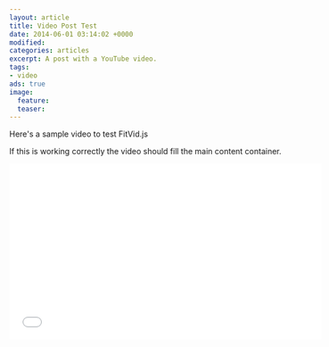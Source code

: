```yaml
---
layout: article
title: Video Post Test
date: 2014-06-01 03:14:02 +0000
modified: 
categories: articles
excerpt: A post with a YouTube video.
tags:
- video
ads: true
image:
  feature: 
  teaser: 
---
```


Here's a sample video to test FitVid.js

If this is working correctly the video should fill the main content container.

<iframe width="560" height="315" src="//www.youtube.com/embed/9e1nPyHXCFQ" frameborder="0"> </iframe>
